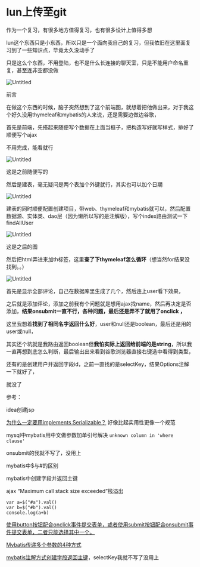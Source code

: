 # lun上传至git

作为一个复习，有很多地方值得复习，也有很多设计上值得多想

lun这个东西只是小东西，所以只是一个面向我自己的复习，但我依旧在这里面复习到了一些知识点，毕竟太久没动手了

只是这么个东西，不用登陆，也不是什么长连接的聊天室，只是不能用户命名重复，甚至连非空都没做

![Untitled](lun%E4%B8%8A%E4%BC%A0%E8%87%B3git%2073e5ebafa10f4a3b953ebd0850cbe3cd/Untitled.png)

前言

在做这个东西的时候，脑子突然想到了这个前端图，就想着把他做出来，对于我这个好久没用thymeleaf和mybatis的人来说，还是需要边做边谷歌，

  首先是前端，先搭起来随便写个数据在上面当框子，把构造写好就写样式，排好了顺便写个ajax

不用完成，能看就行

![Untitled](lun%E4%B8%8A%E4%BC%A0%E8%87%B3git%2073e5ebafa10f4a3b953ebd0850cbe3cd/Untitled%201.png)

这是之前随便写的

  然后是建表，毫无疑问是两个表加个外键就行，其实也可以加个日期

![Untitled](lun%E4%B8%8A%E4%BC%A0%E8%87%B3git%2073e5ebafa10f4a3b953ebd0850cbe3cd/Untitled%202.png)

建表的同时顺便配置创建项目，带web、thymeleaf和mybatis就可以，然后配置数据源、实体类、dao层（因为懒所以写的是注解版），写个index路由测试一下findAllUser

![Untitled](lun%E4%B8%8A%E4%BC%A0%E8%87%B3git%2073e5ebafa10f4a3b953ebd0850cbe3cd/Untitled%203.png)

这是之后的图

然后把html弄进来加th标签，这里**查了下thymeleaf怎么循环**（想当然for结果没找到。。）

![Untitled](lun%E4%B8%8A%E4%BC%A0%E8%87%B3git%2073e5ebafa10f4a3b953ebd0850cbe3cd/Untitled%204.png)

首先是显示全部评论，自己在数据库里生成了几个，然后连上user看下效果，

  之后就是添加评论，添加之前我有个问题就是想用ajax找name，然后再决定是否添加，**结果onsubmit一直不行，各种问题，最后还是弄不了就用了onclick ，**

  这里我想着**找到了相同名字返回什么好**，user和null还是boolean，最后还是用的user或null，

  其实还个坑就是我路由返回boolean但**我怕实际上返回给前端的是string**，所以我一直再想到底怎么判断，最后输出出来看到谷歌浏览器直接右键选中看得到类型，

  还有的是创建用户并返回字段id，之前一直找的是selectKey，结果Options注解一下就好了，

就没了

参考：

idea创建jsp

[为什么一定要用implements Serializable？](https://www.huaweicloud.com/articles/8354077.html) 好像比起实用性更像一个规范

mysql中mybatis用中文做参数加单引号解决 `unknown column in 'where clause'`

onsubmit的我就不写了，没用上

mybatis中$与#的区别

mybatis中创建字段并返回主键

ajax “Maximum call stack size exceeded”栈溢出

```
var a=$("#a").val()
var b=$("#b").val()
console.log(a+b)
```

[使用button按钮配合onclick事件提交表单，或者使用submit按钮配合onsubmit事件提交表单，二者只能选择其中一个。](https://blog.csdn.net/NN_nan/article/details/84980423)

[Mybatis传递多个参数的4种方式](https://blog.csdn.net/moakun/article/details/80057181)

[mybatis注解方式创建字段返回主键](http://www.yayihouse.com/yayishuwu/chapter/1889)，selectKey我就不写了没用上